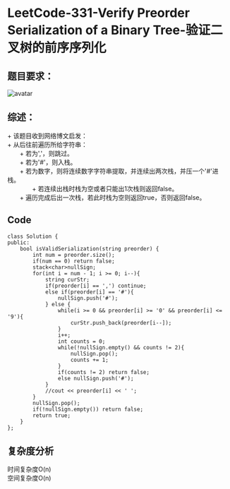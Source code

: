 # LeetCode-331-Verify Preorder Serialization of a Binary Tree-验证二叉树的前序序列化

## 题目要求：
![avatar](https:///github.com/JakeChanFangZiyuan20/MyLeetCode/blob/master/img/331.png)


## 综述：  
\+ 该题目收到网络博文启发：  
\+ 从后往前遍历所给字符串：  
&emsp;&emsp;\+ 若为','，则跳过。  
&emsp;&emsp;\+ 若为'#'，则入栈。  
&emsp;&emsp;\+ 若为数字，则将连续数字字符串提取，并连续出两次栈，并压一个'#'进栈。  
&emsp;&emsp;&emsp;&emsp;\+  若连续出栈时栈为空或者只能出1次栈则返回false。  
&emsp;&emsp;\+ 遍历完成后出一次栈，若此时栈为空则返回true，否则返回false。  

## Code
```
class Solution {
public:
    bool isValidSerialization(string preorder) {
        int num = preorder.size();
        if(num == 0) return false;
        stack<char>nullSign;
        for(int i = num - 1; i >= 0; i--){
            string curStr;
            if(preorder[i] == ',') continue;
            else if(preorder[i] == '#'){
                nullSign.push('#');
            } else {
                while(i >= 0 && preorder[i] >= '0' && preorder[i] <= '9'){
                    curStr.push_back(preorder[i--]);
                }
                i++;
                int counts = 0;
                while(!nullSign.empty() && counts != 2){
                    nullSign.pop();
                    counts += 1;
                }
                if(counts != 2) return false;
                else nullSign.push('#');
            }
            //cout << preorder[i] << ' ';
        }
        nullSign.pop();
        if(!nullSign.empty()) return false;
        return true;
    }
};
```

## 复杂度分析
时间复杂度O(n)  
空间复杂度O(n)
